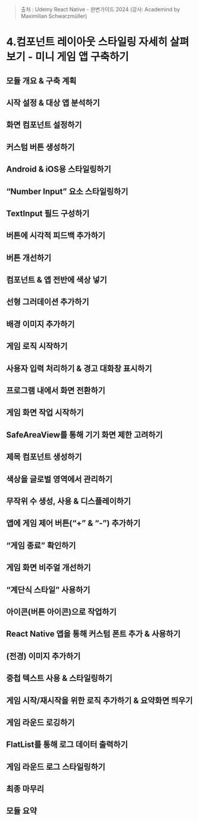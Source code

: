 > 출처 : Udemy React Native - 완변가이드 2024 (강사: Academind by Maximilian Schwarzmüller)

# 4.컴포넌트 레이아웃 스타일링 자세히 살펴보기 - 미니 게임 앱 구축하기
## 모듈 개요 & 구축 계획

## 시작 설정 & 대상 앱 분석하기

## 화면 컴포넌트 설정하기

## 커스텀 버튼 생성하기

## Android & iOS용 스타일링하기

## “Number Input” 요소 스타일링하기

## TextInput 필드 구성하기

## 버튼에 시각적 피드백 추가하기

## 버튼 개선하기

## 컴포넌트 & 앱 전반에 색상 넣기

## 선형 그러데이션 추가하기

## 배경 이미지 추가하기

## 게임 로직 시작하기

## 사용자 입력 처리하기 & 경고 대화창 표시하기

## 프로그램 내에서 화면 전환하기

## 게임 화면 작업 시작하기

## SafeAreaView를 통해 기기 화면 제한 고려하기

## 제목 컴포넌트 생성하기

## 색상을 글로벌 영역에서 관리하기

## 무작위 수 생성, 사용 & 디스플레이하기

## 앱에 게임 제어 버튼(“+” & “-”) 추가하기

## “게임 종료” 확인하기

## 게임 화면 비주얼 개선하기

## “계단식 스타일” 사용하기

## 아이콘(버튼 아이콘)으로 작업하기

## React Native 앱을 통해 커스텀 폰트 추가 & 사용하기

## (전경) 이미지 추가하기

## 중첩 텍스트 사용 & 스타일링하기

## 게임 시작/재시작을 위한 로직 추가하기 & 요약화면 띄우기

## 게임 라운드 로깅하기

## FlatList를 통해 로그 데이터 출력하기

## 게임 라운드 로그 스타일링하기

## 최종 마무리

## 모듈 요약
